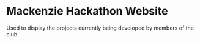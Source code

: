 Mackenzie Hackathon Website
===========
Used to display the projects currently being developed by members of the club
